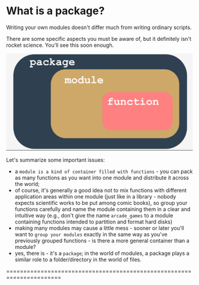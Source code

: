 # What is a package?
Writing your own modules doesn't differ much from writing ordinary scripts.

There are some specific aspects you must be aware of, but it definitely isn't rocket science. You'll see this soon enough.

<img src="img/package.png">

Let's summarize some important issues:

  - a `module is a kind of container filled with functions` - you can pack as many functions as you want into one module and distribute it across the world;
  - of course, it's generally a good idea not to mix functions with different application areas within one module (just like in a library - nobody expects scientific works to be put among comic books), so group your functions carefully and name the module containing them in a clear and intuitive way (e.g., don't give the name `arcade_games` to a module containing functions intended to partition and format hard disks)
  - making many modules may cause a little mess - sooner or later you'll want to `group your modules` exactly in the same way as you've previously grouped functions - is there a more general container than a module?
  - yes, there is - it's a `package`; in the world of modules, a package plays a similar role to a folder/directory in the world of files.

======================================================================
